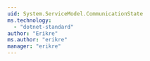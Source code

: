 ```yaml
---
uid: System.ServiceModel.CommunicationState
ms.technology: 
  - "dotnet-standard"
author: "Erikre"
ms.author: "erikre"
manager: "erikre"
---
```

